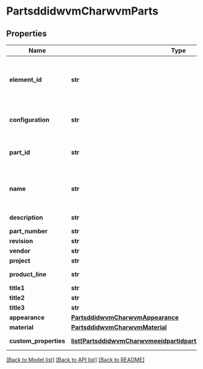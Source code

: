 # PartsddidwvmCharwvmParts

## Properties
Name | Type | Description | Notes
------------ | ------------- | ------------- | -------------
**element_id** | **str** | The element ID of the Part Studio containing the part to update | [optional] 
**configuration** | **str** | Configuration in which to apply updates | [optional] 
**part_id** | **str** | Deterministic part ID of the part to update | [optional] 
**name** | **str** | Part name (Name can only be modified in workspace) | [optional] 
**description** | **str** | Part description | [optional] 
**part_number** | **str** | Part number | [optional] 
**revision** | **str** | Part revision | [optional] 
**vendor** | **str** | Part vendor | [optional] 
**project** | **str** | Part project | [optional] 
**product_line** | **str** | Part product line | [optional] 
**title1** | **str** | Part title 1 | [optional] 
**title2** | **str** | Part title 2 | [optional] 
**title3** | **str** | Part title 3 | [optional] 
**appearance** | [**PartsddidwvmCharwvmAppearance**](PartsddidwvmCharwvmAppearance.md) |  | [optional] 
**material** | [**PartsddidwvmCharwvmMaterial**](PartsddidwvmCharwvmMaterial.md) |  | [optional] 
**custom_properties** | [**list[PartsddidwvmCharwvmeeidpartidpartidmetadataCustomProperties]**](PartsddidwvmCharwvmeeidpartidpartidmetadataCustomProperties.md) | Custom properties | [optional] 

[[Back to Model list]](../README.md#documentation-for-models) [[Back to API list]](../README.md#documentation-for-api-endpoints) [[Back to README]](../README.md)


